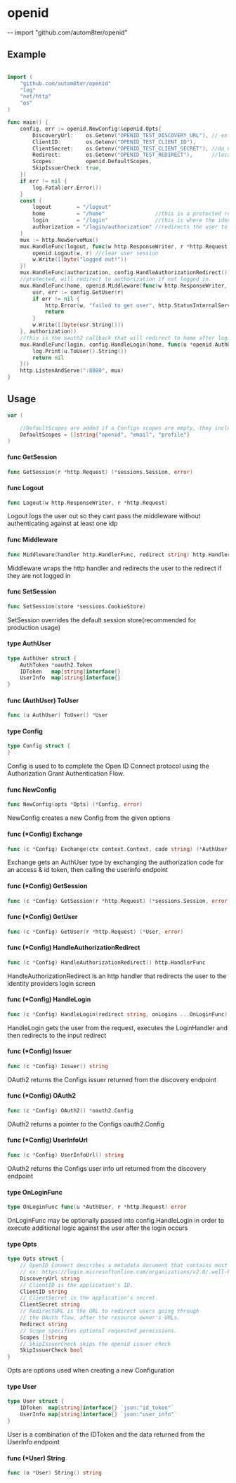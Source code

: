 # openid
--
    import "github.com/autom8ter/openid"

## Example

```go

import (
	"github.com/autom8ter/openid"
	"log"
	"net/http"
	"os"
)

func main() {
	config, err := openid.NewConfig(&openid.Opts{
		DiscoveryUrl:    os.Getenv("OPENID_TEST_DISCOVERY_URL"), // ex: https://login.microsoftonline.com/organizations/v2.0/.well-known/openid-configuration
		ClientID:        os.Getenv("OPENID_TEST_CLIENT_ID"),
		ClientSecret:    os.Getenv("OPENID_TEST_CLIENT_SECRET"), //do not commit to code
		Redirect:        os.Getenv("OPENID_TEST_REDIRECT"),      //localhost:8080/login
		Scopes:          openid.DefaultScopes,
		SkipIssuerCheck: true,
	})
	if err != nil {
		log.Fatal(err.Error())
	}
	const (
		logout        = "/logout"
		home          = "/home"                //this is a protected route that cannot be accessed unless they have logged in
		login         = "/login"               //this is where the identity provider will redirect the user to after they login
		authorization = "/login/authorization" //redirects the user to login to the identity provider
	)
	mux := http.NewServeMux()
	mux.HandleFunc(logout, func(w http.ResponseWriter, r *http.Request) {
		openid.Logout(w, r) //clear user session
		w.Write([]byte("logged out!"))
	})
	mux.HandleFunc(authorization, config.HandleAuthorizationRedirect())
	//protected, will redirect to authorization if not logged in.
	mux.HandleFunc(home, openid.Middleware(func(w http.ResponseWriter, r *http.Request) {
		usr, err := config.GetUser(r)
		if err != nil {
			http.Error(w, "failed to get user", http.StatusInternalServerError)
			return
		}
		w.Write([]byte(usr.String()))
	}, authorization))
	//this is the oauth2 callback that will redirect to home after login
	mux.HandleFunc(login, config.HandleLogin(home, func(u *openid.AuthUser, r *http.Request) error {
		log.Print(u.ToUser().String())
		return nil
	}))
	http.ListenAndServe(":8080", mux)
}

```
## Usage

```go
var (

	//DefaultScopes are added if a Configs scopes are empty, they include: openid, email, profile
	DefaultScopes = []string{"openid", "email", "profile"}
)
```

#### func  GetSession

```go
func GetSession(r *http.Request) (*sessions.Session, error)
```

#### func  Logout

```go
func Logout(w http.ResponseWriter, r *http.Request)
```
Logout logs the user out so they cant pass the middleware without authenticating
against at least one idp

#### func  Middleware

```go
func Middleware(handler http.HandlerFunc, redirect string) http.HandlerFunc
```
Middleware wraps the http handler and redirects the user to the redirect if they
are not logged in

#### func  SetSession

```go
func SetSession(store *sessions.CookieStore)
```
SetSession overrides the default session store(recommended for production usage)

#### type AuthUser

```go
type AuthUser struct {
	AuthToken *oauth2.Token
	IDToken   map[string]interface{}
	UserInfo  map[string]interface{}
}
```


#### func (AuthUser) ToUser

```go
func (u AuthUser) ToUser() *User
```

#### type Config

```go
type Config struct {
}
```

Config is used to to complete the Open ID Connect protocol using the
Authorization Grant Authentication Flow.

#### func  NewConfig

```go
func NewConfig(opts *Opts) (*Config, error)
```
NewConfig creates a new Config from the given options

#### func (*Config) Exchange

```go
func (c *Config) Exchange(ctx context.Context, code string) (*AuthUser, error)
```
Exchange gets an AuthUser type by exchanging the authorization code for an
access & id token, then calling the userinfo endpoint

#### func (*Config) GetSession

```go
func (c *Config) GetSession(r *http.Request) (*sessions.Session, error)
```

#### func (*Config) GetUser

```go
func (c *Config) GetUser(r *http.Request) (*User, error)
```

#### func (*Config) HandleAuthorizationRedirect

```go
func (c *Config) HandleAuthorizationRedirect() http.HandlerFunc
```
HandleAuthorizationRedirect is an http handler that redirects the user to the
identity providers login screen

#### func (*Config) HandleLogin

```go
func (c *Config) HandleLogin(redirect string, onLogins ...OnLoginFunc) http.HandlerFunc
```
HandleLogin gets the user from the request, executes the LoginHandler and then
redirects to the input redirect

#### func (*Config) Issuer

```go
func (c *Config) Issuer() string
```
OAuth2 returns the Configs issuer returned from the discovery endpoint

#### func (*Config) OAuth2

```go
func (c *Config) OAuth2() *oauth2.Config
```
OAuth2 returns a pointer to the Configs oauth2.Config

#### func (*Config) UserInfoUrl

```go
func (c *Config) UserInfoUrl() string
```
OAuth2 returns the Configs user info url returned from the discovery endpoint

#### type OnLoginFunc

```go
type OnLoginFunc func(u *AuthUser, r *http.Request) error
```

OnLoginFunc may be optionally passed into config.HandleLogin in order to execute
additional logic against the user after the login occurs

#### type Opts

```go
type Opts struct {
	// OpenID Connect describes a metadata document that contains most of the information required for an app to do sign-in.
	// ex: https://login.microsoftonline.com/organizations/v2.0/.well-known/openid-configuration
	DiscoveryUrl string
	// ClientID is the application's ID.
	ClientID string
	// ClientSecret is the application's secret.
	ClientSecret string
	// RedirectURL is the URL to redirect users going through
	// the OAuth flow, after the resource owner's URLs.
	Redirect string
	// Scope specifies optional requested permissions.
	Scopes []string
	// SkipIssuerCheck skips the openid issuer check
	SkipIssuerCheck bool
}
```

Opts are options used when creating a new Configuration

#### type User

```go
type User struct {
	IDToken  map[string]interface{} `json:"id_token"`
	UserInfo map[string]interface{} `json:"user_info"`
}
```

User is a combination of the IDToken and the data returned from the UserInfo
endpoint

#### func (*User) String

```go
func (o *User) String() string
```
